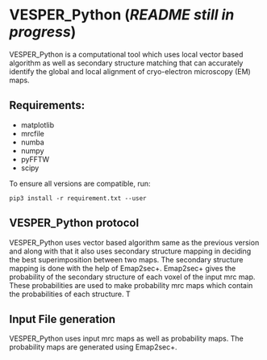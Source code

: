 # VESPER_Python (*README still in progress*)

VESPER_Python is a computational tool which uses local vector based algorithm as well as secondary structure matching that can accurately identify the global and local alignment of cryo-electron microscopy (EM) maps. 

## Requirements:
* matplotlib
* mrcfile
* numba
* numpy
* pyFFTW
* scipy

To ensure all versions are compatible, run:
```
pip3 install -r requirement.txt --user
```

## VESPER_Python protocol

VESPER_Python uses vector based algorithm same as the previous version and along with that it also uses secondary structure mapping in deciding the best superimposition between two maps. The secondary structure mapping is done with the help of Emap2sec+. Emap2sec+ gives the probability of the secondary structure of each voxel of the input mrc map. These probabilities are used to make probability mrc maps which contain the probabilities of each structure. T   

## Input File generation

VESPER_Python uses input mrc maps as well as probability maps. The probability maps are generated using Emap2sec+.
